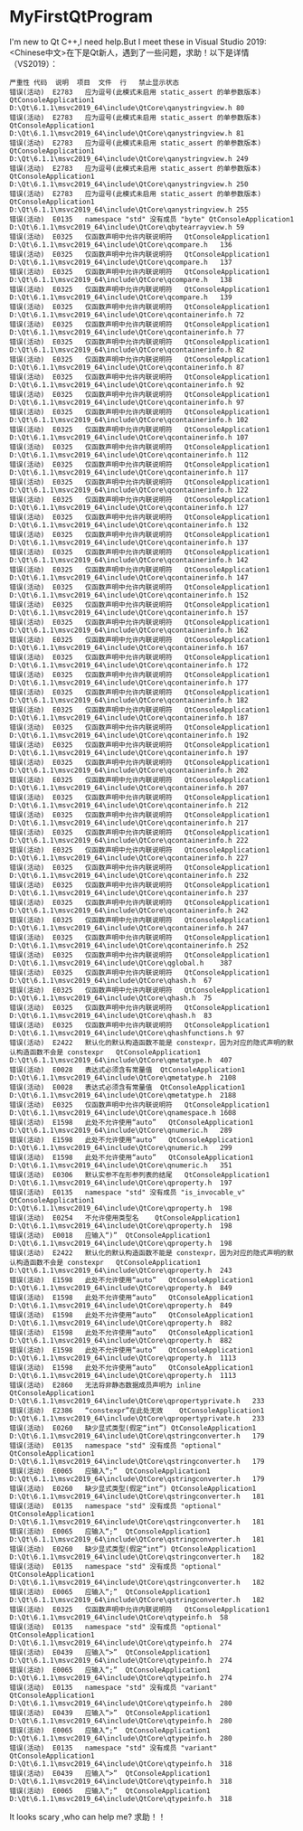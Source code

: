 # MyFirstQtProgram
<English>I'm new to Qt C++,I need help.But I meet these in Visual Studio 2019:  
<Chinese中文>在下是Qt新人，遇到了一些问题，求助！以下是详情（VS2019）：
	
	严重性	代码	说明	项目	文件	行	禁止显示状态
	错误(活动)	E2783	应为逗号(此模式未启用 static_assert 的单参数版本)	QtConsoleApplication1	D:\Qt\6.1.1\msvc2019_64\include\QtCore\qanystringview.h	80	
	错误(活动)	E2783	应为逗号(此模式未启用 static_assert 的单参数版本)	QtConsoleApplication1	D:\Qt\6.1.1\msvc2019_64\include\QtCore\qanystringview.h	81	
	错误(活动)	E2783	应为逗号(此模式未启用 static_assert 的单参数版本)	QtConsoleApplication1	D:\Qt\6.1.1\msvc2019_64\include\QtCore\qanystringview.h	249	
	错误(活动)	E2783	应为逗号(此模式未启用 static_assert 的单参数版本)	QtConsoleApplication1	D:\Qt\6.1.1\msvc2019_64\include\QtCore\qanystringview.h	250	
	错误(活动)	E2783	应为逗号(此模式未启用 static_assert 的单参数版本)	QtConsoleApplication1	D:\Qt\6.1.1\msvc2019_64\include\QtCore\qanystringview.h	255	
	错误(活动)	E0135	namespace "std" 没有成员 "byte"	QtConsoleApplication1	D:\Qt\6.1.1\msvc2019_64\include\QtCore\qbytearrayview.h	59	
	错误(活动)	E0325	仅函数声明中允许内联说明符	QtConsoleApplication1	D:\Qt\6.1.1\msvc2019_64\include\QtCore\qcompare.h	136	
	错误(活动)	E0325	仅函数声明中允许内联说明符	QtConsoleApplication1	D:\Qt\6.1.1\msvc2019_64\include\QtCore\qcompare.h	137	
	错误(活动)	E0325	仅函数声明中允许内联说明符	QtConsoleApplication1	D:\Qt\6.1.1\msvc2019_64\include\QtCore\qcompare.h	138	
	错误(活动)	E0325	仅函数声明中允许内联说明符	QtConsoleApplication1	D:\Qt\6.1.1\msvc2019_64\include\QtCore\qcompare.h	139	
	错误(活动)	E0325	仅函数声明中允许内联说明符	QtConsoleApplication1	D:\Qt\6.1.1\msvc2019_64\include\QtCore\qcontainerinfo.h	72	
	错误(活动)	E0325	仅函数声明中允许内联说明符	QtConsoleApplication1	D:\Qt\6.1.1\msvc2019_64\include\QtCore\qcontainerinfo.h	77	
	错误(活动)	E0325	仅函数声明中允许内联说明符	QtConsoleApplication1	D:\Qt\6.1.1\msvc2019_64\include\QtCore\qcontainerinfo.h	82	
	错误(活动)	E0325	仅函数声明中允许内联说明符	QtConsoleApplication1	D:\Qt\6.1.1\msvc2019_64\include\QtCore\qcontainerinfo.h	87	
	错误(活动)	E0325	仅函数声明中允许内联说明符	QtConsoleApplication1	D:\Qt\6.1.1\msvc2019_64\include\QtCore\qcontainerinfo.h	92	
	错误(活动)	E0325	仅函数声明中允许内联说明符	QtConsoleApplication1	D:\Qt\6.1.1\msvc2019_64\include\QtCore\qcontainerinfo.h	97	
	错误(活动)	E0325	仅函数声明中允许内联说明符	QtConsoleApplication1	D:\Qt\6.1.1\msvc2019_64\include\QtCore\qcontainerinfo.h	102	
	错误(活动)	E0325	仅函数声明中允许内联说明符	QtConsoleApplication1	D:\Qt\6.1.1\msvc2019_64\include\QtCore\qcontainerinfo.h	107	
	错误(活动)	E0325	仅函数声明中允许内联说明符	QtConsoleApplication1	D:\Qt\6.1.1\msvc2019_64\include\QtCore\qcontainerinfo.h	112	
	错误(活动)	E0325	仅函数声明中允许内联说明符	QtConsoleApplication1	D:\Qt\6.1.1\msvc2019_64\include\QtCore\qcontainerinfo.h	117	
	错误(活动)	E0325	仅函数声明中允许内联说明符	QtConsoleApplication1	D:\Qt\6.1.1\msvc2019_64\include\QtCore\qcontainerinfo.h	122	
	错误(活动)	E0325	仅函数声明中允许内联说明符	QtConsoleApplication1	D:\Qt\6.1.1\msvc2019_64\include\QtCore\qcontainerinfo.h	127	
	错误(活动)	E0325	仅函数声明中允许内联说明符	QtConsoleApplication1	D:\Qt\6.1.1\msvc2019_64\include\QtCore\qcontainerinfo.h	132	
	错误(活动)	E0325	仅函数声明中允许内联说明符	QtConsoleApplication1	D:\Qt\6.1.1\msvc2019_64\include\QtCore\qcontainerinfo.h	137	
	错误(活动)	E0325	仅函数声明中允许内联说明符	QtConsoleApplication1	D:\Qt\6.1.1\msvc2019_64\include\QtCore\qcontainerinfo.h	142	
	错误(活动)	E0325	仅函数声明中允许内联说明符	QtConsoleApplication1	D:\Qt\6.1.1\msvc2019_64\include\QtCore\qcontainerinfo.h	147	
	错误(活动)	E0325	仅函数声明中允许内联说明符	QtConsoleApplication1	D:\Qt\6.1.1\msvc2019_64\include\QtCore\qcontainerinfo.h	152	
	错误(活动)	E0325	仅函数声明中允许内联说明符	QtConsoleApplication1	D:\Qt\6.1.1\msvc2019_64\include\QtCore\qcontainerinfo.h	157	
	错误(活动)	E0325	仅函数声明中允许内联说明符	QtConsoleApplication1	D:\Qt\6.1.1\msvc2019_64\include\QtCore\qcontainerinfo.h	162	
	错误(活动)	E0325	仅函数声明中允许内联说明符	QtConsoleApplication1	D:\Qt\6.1.1\msvc2019_64\include\QtCore\qcontainerinfo.h	167	
	错误(活动)	E0325	仅函数声明中允许内联说明符	QtConsoleApplication1	D:\Qt\6.1.1\msvc2019_64\include\QtCore\qcontainerinfo.h	172	
	错误(活动)	E0325	仅函数声明中允许内联说明符	QtConsoleApplication1	D:\Qt\6.1.1\msvc2019_64\include\QtCore\qcontainerinfo.h	177	
	错误(活动)	E0325	仅函数声明中允许内联说明符	QtConsoleApplication1	D:\Qt\6.1.1\msvc2019_64\include\QtCore\qcontainerinfo.h	182	
	错误(活动)	E0325	仅函数声明中允许内联说明符	QtConsoleApplication1	D:\Qt\6.1.1\msvc2019_64\include\QtCore\qcontainerinfo.h	187	
	错误(活动)	E0325	仅函数声明中允许内联说明符	QtConsoleApplication1	D:\Qt\6.1.1\msvc2019_64\include\QtCore\qcontainerinfo.h	192	
	错误(活动)	E0325	仅函数声明中允许内联说明符	QtConsoleApplication1	D:\Qt\6.1.1\msvc2019_64\include\QtCore\qcontainerinfo.h	197	
	错误(活动)	E0325	仅函数声明中允许内联说明符	QtConsoleApplication1	D:\Qt\6.1.1\msvc2019_64\include\QtCore\qcontainerinfo.h	202	
	错误(活动)	E0325	仅函数声明中允许内联说明符	QtConsoleApplication1	D:\Qt\6.1.1\msvc2019_64\include\QtCore\qcontainerinfo.h	207	
	错误(活动)	E0325	仅函数声明中允许内联说明符	QtConsoleApplication1	D:\Qt\6.1.1\msvc2019_64\include\QtCore\qcontainerinfo.h	212	
	错误(活动)	E0325	仅函数声明中允许内联说明符	QtConsoleApplication1	D:\Qt\6.1.1\msvc2019_64\include\QtCore\qcontainerinfo.h	217	
	错误(活动)	E0325	仅函数声明中允许内联说明符	QtConsoleApplication1	D:\Qt\6.1.1\msvc2019_64\include\QtCore\qcontainerinfo.h	222	
	错误(活动)	E0325	仅函数声明中允许内联说明符	QtConsoleApplication1	D:\Qt\6.1.1\msvc2019_64\include\QtCore\qcontainerinfo.h	227	
	错误(活动)	E0325	仅函数声明中允许内联说明符	QtConsoleApplication1	D:\Qt\6.1.1\msvc2019_64\include\QtCore\qcontainerinfo.h	232	
	错误(活动)	E0325	仅函数声明中允许内联说明符	QtConsoleApplication1	D:\Qt\6.1.1\msvc2019_64\include\QtCore\qcontainerinfo.h	237	
	错误(活动)	E0325	仅函数声明中允许内联说明符	QtConsoleApplication1	D:\Qt\6.1.1\msvc2019_64\include\QtCore\qcontainerinfo.h	242	
	错误(活动)	E0325	仅函数声明中允许内联说明符	QtConsoleApplication1	D:\Qt\6.1.1\msvc2019_64\include\QtCore\qcontainerinfo.h	247	
	错误(活动)	E0325	仅函数声明中允许内联说明符	QtConsoleApplication1	D:\Qt\6.1.1\msvc2019_64\include\QtCore\qcontainerinfo.h	252	
	错误(活动)	E0325	仅函数声明中允许内联说明符	QtConsoleApplication1	D:\Qt\6.1.1\msvc2019_64\include\QtCore\qglobal.h	387	
	错误(活动)	E0325	仅函数声明中允许内联说明符	QtConsoleApplication1	D:\Qt\6.1.1\msvc2019_64\include\QtCore\qhash.h	67	
	错误(活动)	E0325	仅函数声明中允许内联说明符	QtConsoleApplication1	D:\Qt\6.1.1\msvc2019_64\include\QtCore\qhash.h	75	
	错误(活动)	E0325	仅函数声明中允许内联说明符	QtConsoleApplication1	D:\Qt\6.1.1\msvc2019_64\include\QtCore\qhash.h	83	
	错误(活动)	E0325	仅函数声明中允许内联说明符	QtConsoleApplication1	D:\Qt\6.1.1\msvc2019_64\include\QtCore\qhashfunctions.h	97	
	错误(活动)	E2422	默认化的默认构造函数不能是 constexpr，因为对应的隐式声明的默认构造函数不会是 constexpr	QtConsoleApplication1	D:\Qt\6.1.1\msvc2019_64\include\QtCore\qmetatype.h	407	
	错误(活动)	E0028	表达式必须含有常量值	QtConsoleApplication1	D:\Qt\6.1.1\msvc2019_64\include\QtCore\qmetatype.h	2108	
	错误(活动)	E0028	表达式必须含有常量值	QtConsoleApplication1	D:\Qt\6.1.1\msvc2019_64\include\QtCore\qmetatype.h	2188	
	错误(活动)	E0325	仅函数声明中允许内联说明符	QtConsoleApplication1	D:\Qt\6.1.1\msvc2019_64\include\QtCore\qnamespace.h	1608	
	错误(活动)	E1598	此处不允许使用“auto”	QtConsoleApplication1	D:\Qt\6.1.1\msvc2019_64\include\QtCore\qnumeric.h	289	
	错误(活动)	E1598	此处不允许使用“auto”	QtConsoleApplication1	D:\Qt\6.1.1\msvc2019_64\include\QtCore\qnumeric.h	299	
	错误(活动)	E1598	此处不允许使用“auto”	QtConsoleApplication1	D:\Qt\6.1.1\msvc2019_64\include\QtCore\qnumeric.h	351	
	错误(活动)	E0306	默认实参不在形参列表的结尾	QtConsoleApplication1	D:\Qt\6.1.1\msvc2019_64\include\QtCore\qproperty.h	197	
	错误(活动)	E0135	namespace "std" 没有成员 "is_invocable_v"	QtConsoleApplication1	D:\Qt\6.1.1\msvc2019_64\include\QtCore\qproperty.h	198	
	错误(活动)	E0254	不允许使用类型名	QtConsoleApplication1	D:\Qt\6.1.1\msvc2019_64\include\QtCore\qproperty.h	198	
	错误(活动)	E0018	应输入“)”	QtConsoleApplication1	D:\Qt\6.1.1\msvc2019_64\include\QtCore\qproperty.h	198	
	错误(活动)	E2422	默认化的默认构造函数不能是 constexpr，因为对应的隐式声明的默认构造函数不会是 constexpr	QtConsoleApplication1	D:\Qt\6.1.1\msvc2019_64\include\QtCore\qproperty.h	243	
	错误(活动)	E1598	此处不允许使用“auto”	QtConsoleApplication1	D:\Qt\6.1.1\msvc2019_64\include\QtCore\qproperty.h	849	
	错误(活动)	E1598	此处不允许使用“auto”	QtConsoleApplication1	D:\Qt\6.1.1\msvc2019_64\include\QtCore\qproperty.h	849	
	错误(活动)	E1598	此处不允许使用“auto”	QtConsoleApplication1	D:\Qt\6.1.1\msvc2019_64\include\QtCore\qproperty.h	882	
	错误(活动)	E1598	此处不允许使用“auto”	QtConsoleApplication1	D:\Qt\6.1.1\msvc2019_64\include\QtCore\qproperty.h	882	
	错误(活动)	E1598	此处不允许使用“auto”	QtConsoleApplication1	D:\Qt\6.1.1\msvc2019_64\include\QtCore\qproperty.h	1113	
	错误(活动)	E1598	此处不允许使用“auto”	QtConsoleApplication1	D:\Qt\6.1.1\msvc2019_64\include\QtCore\qproperty.h	1113	
	错误(活动)	E2860	无法将非静态数据成员声明为 inline	QtConsoleApplication1	D:\Qt\6.1.1\msvc2019_64\include\QtCore\qpropertyprivate.h	233	
	错误(活动)	E2386	“constexpr”在此处无效	QtConsoleApplication1	D:\Qt\6.1.1\msvc2019_64\include\QtCore\qpropertyprivate.h	233	
	错误(活动)	E0260	缺少显式类型(假定“int”)	QtConsoleApplication1	D:\Qt\6.1.1\msvc2019_64\include\QtCore\qstringconverter.h	179	
	错误(活动)	E0135	namespace "std" 没有成员 "optional"	QtConsoleApplication1	D:\Qt\6.1.1\msvc2019_64\include\QtCore\qstringconverter.h	179	
	错误(活动)	E0065	应输入“;”	QtConsoleApplication1	D:\Qt\6.1.1\msvc2019_64\include\QtCore\qstringconverter.h	179	
	错误(活动)	E0260	缺少显式类型(假定“int”)	QtConsoleApplication1	D:\Qt\6.1.1\msvc2019_64\include\QtCore\qstringconverter.h	181	
	错误(活动)	E0135	namespace "std" 没有成员 "optional"	QtConsoleApplication1	D:\Qt\6.1.1\msvc2019_64\include\QtCore\qstringconverter.h	181	
	错误(活动)	E0065	应输入“;”	QtConsoleApplication1	D:\Qt\6.1.1\msvc2019_64\include\QtCore\qstringconverter.h	181	
	错误(活动)	E0260	缺少显式类型(假定“int”)	QtConsoleApplication1	D:\Qt\6.1.1\msvc2019_64\include\QtCore\qstringconverter.h	182	
	错误(活动)	E0135	namespace "std" 没有成员 "optional"	QtConsoleApplication1	D:\Qt\6.1.1\msvc2019_64\include\QtCore\qstringconverter.h	182	
	错误(活动)	E0065	应输入“;”	QtConsoleApplication1	D:\Qt\6.1.1\msvc2019_64\include\QtCore\qstringconverter.h	182	
	错误(活动)	E0325	仅函数声明中允许内联说明符	QtConsoleApplication1	D:\Qt\6.1.1\msvc2019_64\include\QtCore\qtypeinfo.h	58	
	错误(活动)	E0135	namespace "std" 没有成员 "optional"	QtConsoleApplication1	D:\Qt\6.1.1\msvc2019_64\include\QtCore\qtypeinfo.h	274	
	错误(活动)	E0439	应输入“>”	QtConsoleApplication1	D:\Qt\6.1.1\msvc2019_64\include\QtCore\qtypeinfo.h	274	
	错误(活动)	E0065	应输入“;”	QtConsoleApplication1	D:\Qt\6.1.1\msvc2019_64\include\QtCore\qtypeinfo.h	274	
	错误(活动)	E0135	namespace "std" 没有成员 "variant"	QtConsoleApplication1	D:\Qt\6.1.1\msvc2019_64\include\QtCore\qtypeinfo.h	280	
	错误(活动)	E0439	应输入“>”	QtConsoleApplication1	D:\Qt\6.1.1\msvc2019_64\include\QtCore\qtypeinfo.h	280	
	错误(活动)	E0065	应输入“;”	QtConsoleApplication1	D:\Qt\6.1.1\msvc2019_64\include\QtCore\qtypeinfo.h	280	
	错误(活动)	E0135	namespace "std" 没有成员 "variant"	QtConsoleApplication1	D:\Qt\6.1.1\msvc2019_64\include\QtCore\qtypeinfo.h	318	
	错误(活动)	E0439	应输入“>”	QtConsoleApplication1	D:\Qt\6.1.1\msvc2019_64\include\QtCore\qtypeinfo.h	318	
	错误(活动)	E0065	应输入“;”	QtConsoleApplication1	D:\Qt\6.1.1\msvc2019_64\include\QtCore\qtypeinfo.h	318	

It looks scary ,who can help me?   求助！！

	
